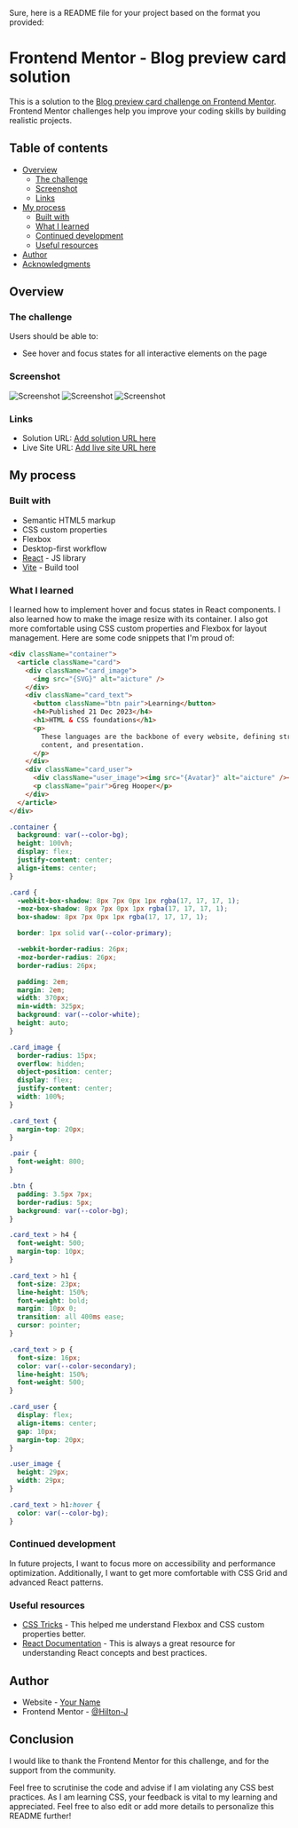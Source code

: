 Sure, here is a README file for your project based on the format you provided:

# Frontend Mentor - Blog preview card solution

This is a solution to the [Blog preview card challenge on Frontend Mentor](https://www.frontendmentor.io/challenges/blog-preview-card-ckPaj01IcS). Frontend Mentor challenges help you improve your coding skills by building realistic projects.

## Table of contents

- [Overview](#overview)
  - [The challenge](#the-challenge)
  - [Screenshot](#screenshot)
  - [Links](#links)
- [My process](#my-process)
  - [Built with](#built-with)
  - [What I learned](#what-i-learned)
  - [Continued development](#continued-development)
  - [Useful resources](#useful-resources)
- [Author](#author)
- [Acknowledgments](#acknowledgments)

## Overview

### The challenge

Users should be able to:

- See hover and focus states for all interactive elements on the page

### Screenshot

![Screenshot](./src/assets/design/mydesign/desktop-design.png)
![Screenshot](./src/assets/design/mydesign/mobile-design.png)
![Screenshot](./src/assets/design/mydesign/activeState.png)

### Links

- Solution URL: [Add solution URL here](https://your-solution-url.com)
- Live Site URL: [Add live site URL here](https://your-live-site-url.com)

## My process

### Built with

- Semantic HTML5 markup
- CSS custom properties
- Flexbox
- Desktop-first workflow
- [React](https://reactjs.org/) - JS library
- [Vite](https://vitejs.dev/) - Build tool

### What I learned

I learned how to implement hover and focus states in React components. I also learned how to make the image resize with its container. I also got more comfortable using CSS custom properties and Flexbox for layout management. Here are some code snippets that I'm proud of:

```html
<div className="container">
  <article className="card">
    <div className="card_image">
      <img src="{SVG}" alt="aicture" />
    </div>
    <div className="card_text">
      <button className="btn pair">Learning</button>
      <h4>Published 21 Dec 2023</h4>
      <h1>HTML & CSS foundations</h1>
      <p>
        These languages are the backbone of every website, defining structure,
        content, and presentation.
      </p>
    </div>
    <div className="card_user">
      <div className="user_image"><img src="{Avatar}" alt="aicture" /></div>
      <p className="pair">Greg Hooper</p>
    </div>
  </article>
</div>
```

```css
.container {
  background: var(--color-bg);
  height: 100vh;
  display: flex;
  justify-content: center;
  align-items: center;
}

.card {
  -webkit-box-shadow: 8px 7px 0px 1px rgba(17, 17, 17, 1);
  -moz-box-shadow: 8px 7px 0px 1px rgba(17, 17, 17, 1);
  box-shadow: 8px 7px 0px 1px rgba(17, 17, 17, 1);

  border: 1px solid var(--color-primary);

  -webkit-border-radius: 26px;
  -moz-border-radius: 26px;
  border-radius: 26px;

  padding: 2em;
  margin: 2em;
  width: 370px;
  min-width: 325px;
  background: var(--color-white);
  height: auto;
}

.card_image {
  border-radius: 15px;
  overflow: hidden;
  object-position: center;
  display: flex;
  justify-content: center;
  width: 100%;
}

.card_text {
  margin-top: 20px;
}

.pair {
  font-weight: 800;
}

.btn {
  padding: 3.5px 7px;
  border-radius: 5px;
  background: var(--color-bg);
}

.card_text > h4 {
  font-weight: 500;
  margin-top: 10px;
}

.card_text > h1 {
  font-size: 23px;
  line-height: 150%;
  font-weight: bold;
  margin: 10px 0;
  transition: all 400ms ease;
  cursor: pointer;
}

.card_text > p {
  font-size: 16px;
  color: var(--color-secondary);
  line-height: 150%;
  font-weight: 500;
}

.card_user {
  display: flex;
  align-items: center;
  gap: 10px;
  margin-top: 20px;
}

.user_image {
  height: 29px;
  width: 29px;
}

.card_text > h1:hover {
  color: var(--color-bg);
}
```

### Continued development

In future projects, I want to focus more on accessibility and performance optimization. Additionally, I want to get more comfortable with CSS Grid and advanced React patterns.

### Useful resources

- [CSS Tricks](https://css-tricks.com) - This helped me understand Flexbox and CSS custom properties better.
- [React Documentation](https://reactjs.org/docs/getting-started.html) - This is always a great resource for understanding React concepts and best practices.

## Author

- Website - [Your Name](https://www.your-site.com)
- Frontend Mentor - [@Hilton-J](https://www.frontendmentor.io/profile/Hilton-J)

## Conclusion

I would like to thank the Frontend Mentor for this challenge, and for the support from the community.

Feel free to scrutinise the code and advise if I am violating any CSS best practices. As I am learning CSS, your feedback is vital to my learning and appreciated. Feel free to also edit or add more details to personalize this README further!
